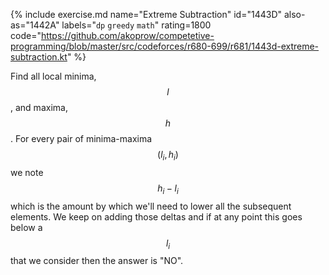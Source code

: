 {% include exercise.md name="Extreme Subtraction" id="1443D" also-as="1442A" labels="`dp` `greedy` `math`" rating=1800
   code="https://github.com/akoprow/competetive-programming/blob/master/src/codeforces/r680-699/r681/1443d-extreme-subtraction.kt" %}

Find all local minima, $$l$$, and maxima, $$h$$. For every pair of minima-maxima $$(l_i, h_i)$$ we note $$h_i - l_i$$ which is the amount by which we'll need to lower all the subsequent elements.  We keep on adding those deltas and if at any point this goes below a $$l_i$$ that we consider then the answer is "NO".
